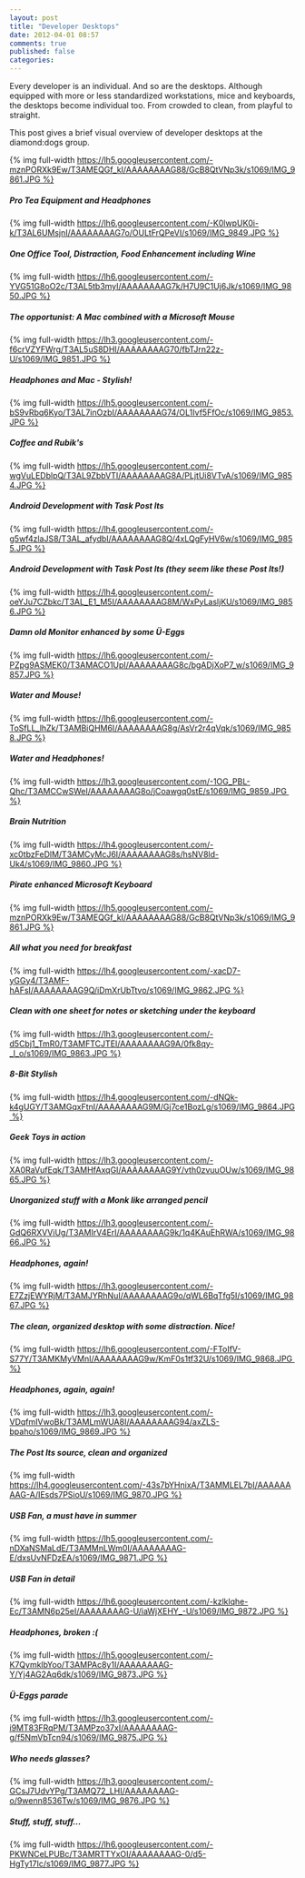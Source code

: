 ```yaml
---
layout: post
title: "Developer Desktops"
date: 2012-04-01 08:57
comments: true
published: false
categories: 
---
```

Every developer is an individual. And so are the desktops. Although equipped  with more or less standardized workstations, mice and keyboards, the desktops become individual too. From crowded to clean, from playful to straight.

This post gives a brief visual overview of developer desktops at the diamond:dogs group.

{% img full-width https://lh5.googleusercontent.com/-mznPORXk9Ew/T3AMEQGf_kI/AAAAAAAAG88/GcB8QtVNp3k/s1069/IMG_9861.JPG %}

<!-- more -->

##### Pro Tea Equipment and Headphones
{% img full-width https://lh6.googleusercontent.com/-K0lwpUK0i-k/T3AL6UMsjnI/AAAAAAAAG7o/OULtFrQPeVI/s1069/IMG_9849.JPG %}

##### One Office Tool, Distraction, Food Enhancement including Wine
{% img full-width https://lh6.googleusercontent.com/-YVG51G8oO2c/T3AL5tb3myI/AAAAAAAAG7k/H7U9C1Uj6Jk/s1069/IMG_9850.JPG %}

##### The opportunist: A Mac combined with a Microsoft Mouse
{% img full-width https://lh3.googleusercontent.com/-f6crVZYFWrg/T3AL5uS8DHI/AAAAAAAAG70/fbTJrn22z-U/s1069/IMG_9851.JPG %}

##### Headphones and Mac - Stylish!
{% img full-width https://lh5.googleusercontent.com/-bS9vRbq6Kyo/T3AL7inOzbI/AAAAAAAAG74/OL1Ivf5FfOc/s1069/IMG_9853.JPG %}

##### Coffee and Rubik's
{% img full-width https://lh5.googleusercontent.com/-wgVuLEDblpQ/T3AL9ZbbVTI/AAAAAAAAG8A/PLjtUi8VTvA/s1069/IMG_9854.JPG %}

##### Android Development with Task Post Its
{% img full-width https://lh4.googleusercontent.com/-g5wf4zlaJS8/T3AL_afydbI/AAAAAAAAG8Q/4xLQgFyHV6w/s1069/IMG_9855.JPG %}

##### Android Development with Task Post Its (they seem like these Post Its!)
{% img full-width https://lh4.googleusercontent.com/-oeYJu7CZbkc/T3AL_E1_M5I/AAAAAAAAG8M/WxPyLasljKU/s1069/IMG_9856.JPG %}

##### Damn old Monitor enhanced by some Ü-Eggs
{% img full-width https://lh6.googleusercontent.com/-PZpg9ASMEK0/T3AMACO1UpI/AAAAAAAAG8c/bgADjXoP7_w/s1069/IMG_9857.JPG %}

##### Water and Mouse!
{% img full-width https://lh6.googleusercontent.com/-ToSfLL_lhZk/T3AMBiQHM6I/AAAAAAAAG8g/AsVr2r4qVqk/s1069/IMG_9858.JPG %}

##### Water and Headphones!
{% img full-width https://lh3.googleusercontent.com/-1OG_PBL-Qhc/T3AMCCwSWeI/AAAAAAAAG8o/jCoawgq0stE/s1069/IMG_9859.JPG %}

##### Brain Nutrition
{% img full-width https://lh4.googleusercontent.com/-xc0tbzFeDlM/T3AMCyMcJ6I/AAAAAAAAG8s/hsNV8ld-Uk4/s1069/IMG_9860.JPG %}

##### Pirate enhanced Microsoft Keyboard
{% img full-width https://lh5.googleusercontent.com/-mznPORXk9Ew/T3AMEQGf_kI/AAAAAAAAG88/GcB8QtVNp3k/s1069/IMG_9861.JPG %}

##### All what you need for breakfast
{% img full-width https://lh4.googleusercontent.com/-xacD7-yGGy4/T3AMF-hAFsI/AAAAAAAAG9Q/iDmXrUbTtvo/s1069/IMG_9862.JPG %}

##### Clean with one sheet for notes or sketching under the keyboard
{% img full-width https://lh3.googleusercontent.com/-d5Cbj1_TmR0/T3AMFTCJTEI/AAAAAAAAG9A/0fk8qy-_l_o/s1069/IMG_9863.JPG %}

##### 8-Bit Stylish
{% img full-width https://lh4.googleusercontent.com/-dNQk-k4gUGY/T3AMGqxFtnI/AAAAAAAAG9M/Gj7ce1BozLg/s1069/IMG_9864.JPG %}

##### Geek Toys in action
{% img full-width https://lh3.googleusercontent.com/-XA0RaVufEqk/T3AMHfAxqGI/AAAAAAAAG9Y/vth0zvuuOUw/s1069/IMG_9865.JPG %}

##### Unorganized stuff with a Monk like arranged pencil
{% img full-width https://lh3.googleusercontent.com/-GdQ6RXVViUg/T3AMIrV4ErI/AAAAAAAAG9k/1q4KAuEhRWA/s1069/IMG_9866.JPG %}

##### Headphones, again!
{% img full-width https://lh3.googleusercontent.com/-E7ZzjEWYRjM/T3AMJYRhNuI/AAAAAAAAG9o/qWL6BqTfg5I/s1069/IMG_9867.JPG %}

##### The clean, organized desktop with some distraction. Nice!
{% img full-width https://lh6.googleusercontent.com/-FToIfV-S77Y/T3AMKMyVMnI/AAAAAAAAG9w/KmF0s1tf32U/s1069/IMG_9868.JPG %}

##### Headphones, again, again!
{% img full-width https://lh3.googleusercontent.com/-VDqfmIVwoBk/T3AMLmWUA8I/AAAAAAAAG94/axZLS-bpaho/s1069/IMG_9869.JPG %}

##### The Post Its source, clean and organized
{% img full-width https://lh4.googleusercontent.com/-43s7bYHnixA/T3AMMLEL7bI/AAAAAAAAG-A/IEsds7PSioU/s1069/IMG_9870.JPG %}

##### USB Fan, a must have in summer
{% img full-width https://lh5.googleusercontent.com/-nDXaNSMaLdE/T3AMMnLWm0I/AAAAAAAAG-E/dxsUvNFDzEA/s1069/IMG_9871.JPG %}

##### USB Fan in detail
{% img full-width https://lh6.googleusercontent.com/-kzlklqhe-Ec/T3AMN6p25eI/AAAAAAAAG-U/iaWjXEHY_-U/s1069/IMG_9872.JPG %}

##### Headphones, broken :(
{% img full-width https://lh5.googleusercontent.com/-K7QymklbYoo/T3AMPAc8y1I/AAAAAAAAG-Y/Yj4AG2Aq6dk/s1069/IMG_9873.JPG %}

##### Ü-Eggs parade
{% img full-width https://lh3.googleusercontent.com/-i9MT83FRqPM/T3AMPzo37xI/AAAAAAAAG-g/f5NmVbTcn94/s1069/IMG_9875.JPG %}

##### Who needs glasses?
{% img full-width https://lh3.googleusercontent.com/-GCsJ7UdvYPg/T3AMQ72_LHI/AAAAAAAAG-o/9wenn8536Tw/s1069/IMG_9876.JPG %}

##### Stuff, stuff, stuff...
{% img full-width https://lh6.googleusercontent.com/-PKWNCeLPUBc/T3AMRTTYxOI/AAAAAAAAG-0/d5-HgTy17Ic/s1069/IMG_9877.JPG %}

